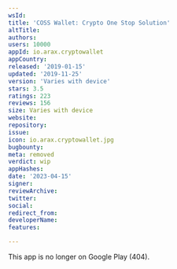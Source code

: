 ```yaml
---
wsId: 
title: 'COSS Wallet: Crypto One Stop Solution'
altTitle: 
authors: 
users: 10000
appId: io.arax.cryptowallet
appCountry: 
released: '2019-01-15'
updated: '2019-11-25'
version: 'Varies with device'
stars: 3.5
ratings: 223
reviews: 156
size: Varies with device
website: 
repository: 
issue: 
icon: io.arax.cryptowallet.jpg
bugbounty: 
meta: removed
verdict: wip
appHashes: 
date: '2023-04-15'
signer: 
reviewArchive: 
twitter: 
social: 
redirect_from: 
developerName: 
features: 

---
```


This app is no longer on Google Play (404).


